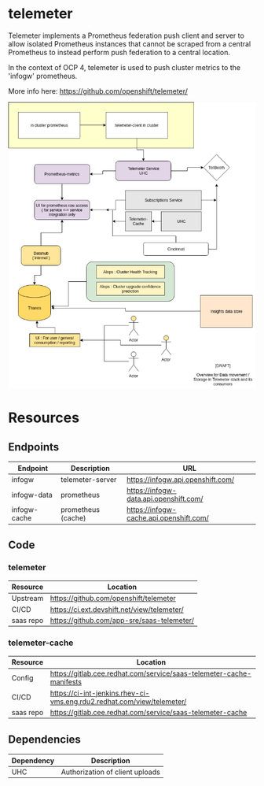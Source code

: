 # telemeter

Telemeter implements a Prometheus federation push client and server to allow isolated Prometheus instances that cannot be scraped from a central Prometheus to instead perform push federation to a central location.

In the context of OCP 4, telemeter is used to push cluster metrics to the 'infogw' prometheus.

More info here: https://github.com/openshift/telemeter/

![schema](telemeter.png)

# Resources

## Endpoints

| Endpoint | Description | URL |
|---|---|---|
| infogw | telemeter-server | https://infogw.api.openshift.com/ |
| infogw-data | prometheus | https://infogw-data.api.openshift.com/ |
| infogw-cache | prometheus (cache) | https://infogw-cache.api.openshift.com/ |

## Code

### telemeter
| Resource | Location |
|---|---|
| Upstream | https://github.com/openshift/telemeter |
| CI/CD | https://ci.ext.devshift.net/view/telemeter/ |
| saas repo | https://github.com/app-sre/saas-telemeter/ |

### telemeter-cache
| Resource | Location |
|---|---|
| Config | https://gitlab.cee.redhat.com/service/saas-telemeter-cache-manifests |
| CI/CD | https://ci-int-jenkins.rhev-ci-vms.eng.rdu2.redhat.com/view/telemeter/ |
| saas repo | https://gitlab.cee.redhat.com/service/saas-telemeter-cache |

## Dependencies
| Dependency | Description |
|---|---|
| UHC | Authorization of client uploads |
